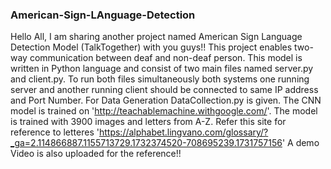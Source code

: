 ### American-Sign-LAnguage-Detection
Hello All, I am sharing another project named American Sign Language Detection Model (TalkTogether) with you guys!!
This project enables two-way communication between deaf and non-deaf person.
This model is written in Python language and consist of two main files named server.py and client.py. 
To run both files simultaneously both systems one running server and another running client should be connected to same IP address and Port Number.
For Data Generation DataCollection.py is given.
The CNN model is trained on 'http://teachablemachine.withgoogle.com/'. The model is trained with 3900 images and letters from A-Z.
Refer this site for reference to letteres 'https://alphabet.lingvano.com/glossary/?_ga=2.114866887.1155713729.1732374520-708695239.1731757156'
A demo Video is also uploaded for the reference!!
